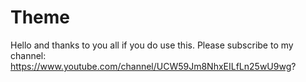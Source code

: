 # Theme

Hello and thanks to you all if you do use this.
Please subscribe to my channel: https://www.youtube.com/channel/UCW59Jm8NhxEILfLn25wU9wg?
